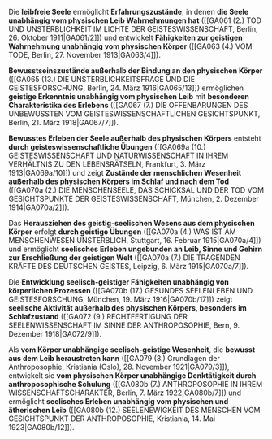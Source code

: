 
Die **leibfreie Seele** ermöglicht **Erfahrungszustände**, in denen **die Seele unabhängig vom physischen Leib Wahrnehmungen hat** ([[GA061 (2.) TOD UND UNSTERBLICHKEIT IM LICHTE DER GEISTESWISSENSCHAFT, Berlin, 26. Oktober 1911|GA061/2]]) und entwickelt **Fähigkeiten zur geistigen Wahrnehmung unabhängig vom physischen Körper** ([[GA063 (4.) VOM TODE, Berlin, 27. November 1913|GA063/4]]).

**Bewusstseinszustände außerhalb der Bindung an den physischen Körper** ([[GA065 (13.) DIE UNSTERBLICHKEITSFRAGE UND DIE GEISTESFORSCHUNG, Berlin, 24. März 1916|GA065/13]]) ermöglichen **geistige Erkenntnis unabhängig vom physischen Leib** mit **besonderen Charakteristika des Erlebens** ([[GA067 (7.) DIE OFFENBARUNGEN DES UNBEWUSSTEN VOM GEISTESWISSENSCHAFTLICHEN GESICHTSPUNKT, Berlin, 21. März 1918|GA067/7]]).

**Bewusstes Erleben der Seele außerhalb des physischen Körpers** entsteht **durch geisteswissenschaftliche Übungen** ([[GA069a (10.) GEISTESWISSENSCHAFT UND NATURWISSENSCHAFT IN IHREM VERHÄLTNIS ZU DEN LEBENSRÄTSELN, Frankfurt, 3. März 1913|GA069a/10]]) und zeigt **Zustände der menschlichen Wesenheit außerhalb des physischen Körpers im Schlaf und nach dem Tod** ([[GA070a (2.) DIE MENSCHENSEELE, DAS SCHICKSAL UND DER TOD VOM GESICHTSPUNKTE DER GEISTESWISSENSCHAFT, München, 2. Dezember 1914|GA070a/2]]).

Das **Herausziehen des geistig-seelischen Wesens aus dem physischen Körper** erfolgt **durch geistige Übungen** ([[GA070a (4.) WAS IST AM MENSCHENWESEN UNSTERBLICH, Stuttgart, 16. Februar 1915|GA070a/4]]) und ermöglicht **seelisches Erleben ungebunden an Leib, Sinne und Gehirn zur Erschließung der geistigen Welt** ([[GA070a (7.) DIE TRAGENDEN KRÄFTE DES DEUTSCHEN GEISTES, Leipzig, 6. März 1915|GA070a/7]]).

Die **Entwicklung seelisch-geistiger Fähigkeiten unabhängig von körperlichen Prozessen** ([[GA070b (17.) GESUNDES SEELENLEBEN UND GEISTESFORSCHUNG, München, 19. März 1916|GA070b/17]]) zeigt **seelische Aktivität außerhalb des physischen Körpers, besonders im Schlafzustand** ([[GA072 (9.) RECHTFERTIGUNG DER SEELENWISSENSCHAFT IM SINNE DER ANTHROPOSOPHIE, Bern, 9. Dezember 1918|GA072/9]]).

Als **vom Körper unabhängige seelisch-geistige Wesenheit**, die **bewusst aus dem Leib heraustreten kann** ([[GA079 (3.) Grundlagen der Anthroposophie, Kristiania (Oslo), 28. November 1921|GA079/3]]), entwickelt sie **vom physischen Körper unabhängige Denktätigkeit durch anthroposophische Schulung** ([[GA080b (7.) ANTHROPOSOPHIE IN IHREM WISSENSCHAFTSCHARAKTER, Berlin, 7. März 1922|GA080b/7]]) und ermöglicht **seelisches Erleben unabhängig vom physischen und ätherischen Leib** ([[GA080b (12.) SEELENEWIGKEIT DES MENSCHEN VOM GESICHTSPUNKT DER ANTHROPOSOPHIE, Kristiania, 14. Mai 1923|GA080b/12]]).
